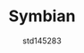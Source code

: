 ---
author: std145283
title: Symbian 
image_url: /images/symbian.jpg
caption: Τo Symbian OS είναι λειτουργικό σύστημα για φορητές συσκευές, αποτελεί εξέλιξη του λειτουργικού συστήματος EPOC από την Psion. To Symbian OS δημιουργήθηκε με τη γλώσσα προγραμματισμού C++ από τη Symbian Ltd. To λειτουργικό σύστημα Symbian OS «τρέχει» σε κινητά της Nokia, Sony Ericsson, Benq-Siemens, Samsung, Motorola, NTT DoCoMo. Επίσης στο Symbian OS έχουν βασιστεί αρκετές πλατφόρμες όπως Nokia Series 60, Series 80, Series 90, UIQ και η FOMA. 
year: 1998 
license_url: 'https://en.wikipedia.org/wiki/Wikipedia:Text_of_Creative_Commons_Attribution-ShareAlike_3.0_Unported_License' 
license_text:  Creative Commons Attribution-ShareAlike 3.0 Unported License
categories:
  - Μέθοδος 
tags:
  - symbian
  - nokia
  - os
---